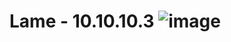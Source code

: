 # Lame - 10.10.10.3 ![image](https://user-images.githubusercontent.com/110210595/185811898-ea8226a3-1f08-43e7-9a05-f077cf5d381d.png)

